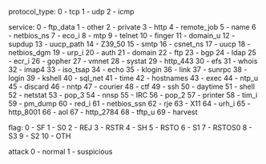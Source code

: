 protocol_type:
0 - tcp
1 - udp
2 - icmp

service:
0 - ftp_data
1 - other
2 - private
3 - http
4 - remote_job
5 - name
6 - netbios_ns
7 - eco_i
8 - mtp
9 - telnet
10 - finger
11 - domain_u
12 - supdup
13 - uucp_path
14 - Z39_50
15 - smtp
16 - csnet_ns
17 - uucp
18 - netbios_dgm
19 - urp_i
20 - auth
21 - domain
22 - ftp
23 - bgp
24 - ldap
25 - ecr_i
26 - gopher
27 - vmnet
28 - systat
29 - http_443
30 - efs
31 - whois
32 - imap4
33 - iso_tsap
34 - echo
35 - klogin
36 - link
37 - sunrpc
38 - login
39 - kshell
40 - sql_net
41 - time
42 - hostnames
43 - exec
44 - ntp_u
45 - discard
46 - nntp
47 - courier
48 - ctf
49 - ssh
50 - daytime
51 - shell
52 - netstat
53 - pop_3
54 - nnsp
55 - IRC
56 - pop_2
57 - printer
58 - tim_i
59 - pm_dump
60 - red_i
61 - netbios_ssn
62 - rje
63 - X11
64 - urh_i
65 - http_8001
66 - aol
67 - http_2784
68 - tftp_u
69 - harvest

flag:
0 - SF
1 - S0
2 - REJ
3 - RSTR
4 - SH
5 - RSTO
6 - S1
7 - RSTOS0
8 - S3
9 - S2
10 - OTH

attack
0 - normal
1 - suspicious